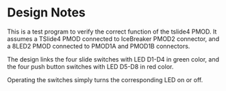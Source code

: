 # Design Notes

This is a test program to verify the correct function of the tslide4 PMOD.
It assumes a TSlide4 PMOD connected to IceBreaker PMOD2 connector, and a
8LED2 PMOD connected to PMOD1A and PMOD1B connectors.

The design links the four slide switches with LED D1-D4 in green color,
and the four push button switches with LED D5-D8 in red color.

Operating the switches simply turns the corresponding LED on or off.
